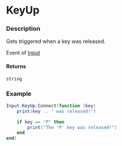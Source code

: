 # KeyUp

### Description

Gets triggered when a key was released.

Event of [Input](/static-classes/Input/)

#### Returns

`string`

### Example

```lua
Input.KeyUp:Connect(function (key)
    print(key .. " was released!")

    if key == "P" then
        print("The 'P' key was released!")
    end
end)
```
